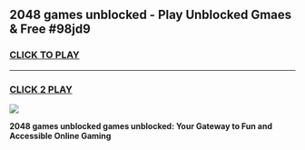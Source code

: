
## 2048 games unblocked - Play Unblocked Gmaes & Free #98jd9
<h3>
<a href="https://premium.freeplayer.one?title=2048_games_unblocked&ref=01M">CLICK TO PLAY</a></h3>
<hr>

<h3>
<a href="https://premium.freeplayer.one?title=2048_games_unblocked&ref=01M">CLICK 2 PLAY</a>
  
</h3>

<a href="https://premium.freeplayer.one?title=2048_games_unblocked&ref=01M"><img src="https://clearcache.store/games.png"></a>


**2048 games unblocked games unblocked: Your Gateway to Fun and Accessible Online Gaming**
